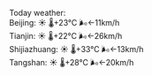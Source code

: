 Today weather:  
Beijing: ☀️   🌡️+23°C 🌬️←11km/h  
Tianjin: ☀️   🌡️+22°C 🌬️←26km/h  
Shijiazhuang: ☀️   🌡️+33°C 🌬️←13km/h  
Tangshan: ☀️   🌡️+28°C 🌬️←20km/h  
